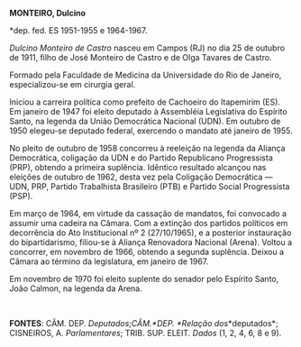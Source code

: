 **MONTEIRO, Dulcino**

\*dep. fed. ES 1951-1955 e 1964-1967.

*Dulcino Monteiro de Castro* nasceu em Campos (RJ) no dia 25 de outubro
de 1911, filho de José Monteiro de Castro e de Olga Tavares de Castro.

Formado pela Faculdade de Medicina da Universidade do Rio de Janeiro,
especializou-se em cirurgia geral.

Iniciou a carreira política como prefeito de Cachoeiro do Itapemirim
(ES). Em janeiro de 1947 foi eleito deputado à Assembléia Legislativa do
Espírito Santo, na legenda da União Democrática Nacional (UDN). Em
outubro de 1950 elegeu-se deputado federal, exercendo o mandato até
janeiro de 1955.

No pleito de outubro de 1958 concorreu à reeleição na legenda da Aliança
Democrática, coligação da UDN e do Partido Republicano Progressista
(PRP), obtendo a primeira suplência. Idêntico resultado alcançou nas
eleições de outubro de 1962, desta vez pela Coligação Democrática — UDN,
PRP, Partido Trabalhista Brasileiro (PTB) e Partido Social Progressista
(PSP).

Em março de 1964, em virtude da cassação de mandatos, foi convocado a
assumir uma cadeira na Câmara. Com a extinção dos partidos políticos em
decorrência do Ato Institucional nº 2 (27/10/1965), e a posterior
instauração do bipartidarismo, filiou-se à Aliança Renovadora Nacional
(Arena). Voltou a concorrer, em novembro de 1966, obtendo a segunda
suplência. Deixou a Câmara ao término da legislatura, em janeiro de
1967.

Em novembro de 1970 foi eleito suplente do senador pelo Espírito Santo,
João Calmon, na legenda da Arena.

 

**FONTES**: CÂM. DEP. *Deputados*;**CÂM*.*DEP. *Relação dos**deputados*;
CISNEIROS, A. *Parlamentares*; TRIB. SUP. ELEIT. *Dados* (1, 2, 4, 6, 8
e 9).

 
